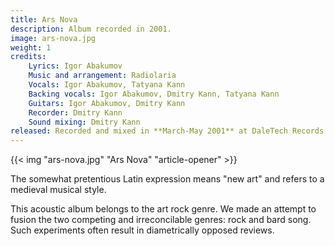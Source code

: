 ```yaml
---
title: Ars Nova
description: Album recorded in 2001.
image: ars-nova.jpg
weight: 1
credits:
    Lyrics: Igor Abakumov    
    Music and arrangement: Radiolaria    
    Vocals: Igor Abakumov, Tatyana Kann    
    Backing vocals: Igor Abakumov, Dmitry Kann, Tatyana Kann    
    Guitars: Igor Abakumov, Dmitry Kann    
    Recorder: Dmitry Kann    
    Sound mixing: Dmitry Kann
released: Recorded and mixed in **March-May 2001** at DaleTech Records (Tyumen, Russia). It has never been officially released by any label.
---
```


{{< img "ars-nova.jpg" "Ars Nova" "article-opener" >}}

The somewhat pretentious Latin expression means "new art" and refers to a medieval musical style.

This acoustic album belongs to the art rock genre. We made an attempt to fusion the two competing and irreconcilable genres: rock and bard song. Such experiments often result in diametrically opposed reviews.
